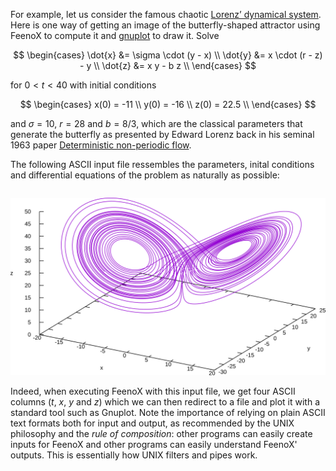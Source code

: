 
For example, let us consider the famous chaotic [Lorenz’ dynamical system](http://en.wikipedia.org/wiki/Lorenz_system). Here is one way of getting an image of the butterfly-shaped attractor using FeenoX to compute it and [gnuplot](http://www.gnuplot.info/) to draw it. Solve 

$$
\begin{cases}
\dot{x} &= \sigma \cdot (y - x)  \\
\dot{y} &= x \cdot (r - z) - y   \\
\dot{z} &= x y - b z             \\
\end{cases}
$$

for $0 < t < 40$ with initial conditions

$$
\begin{cases}
x(0) = -11  \\
y(0) = -16  \\
z(0) = 22.5 \\
\end{cases}
$$

and $\sigma=10$, $r=28$ and $b=8/3$, which are the classical parameters that generate the butterfly as presented by Edward Lorenz back in his seminal 1963 paper [Deterministic non-periodic flow](http://journals.ametsoc.org/doi/abs/10.1175/1520-0469%281963%29020%3C0130%3ADNF%3E2.0.CO%3B2).

The following ASCII input file ressembles the parameters, inital conditions and differential equations of the problem as naturally as possible:

```{.feenox include="lorenz.fee"}
```

![The Lorenz attractor solved with FeenoX and drawn with Gnuplot](lorenz.svg)

Indeed, when executing FeenoX with this input file, we get four ASCII columns ($t$, $x$, $y$ and $z$) which we can then redirect to a file and plot it with a standard tool such as Gnuplot. Note the importance of relying on plain ASCII text  formats both for input and output, as recommended by the UNIX philosophy and the _rule of composition_: other programs can easily create inputs for FeenoX and other programs can easily understand FeenoX' outputs. This is essentially how UNIX filters and pipes work.


 
